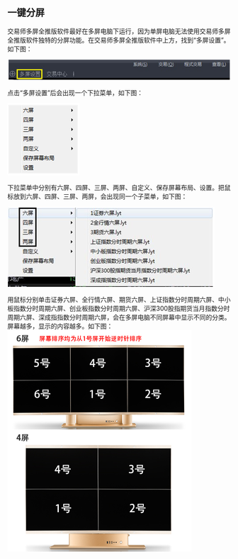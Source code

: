 ## 一键分屏

交易师多屏全推版软件最好在多屏电脑下运行，因为单屏电脑无法使用交易师多屏全推版软件独特的分屏功能。在交易师多屏全推版软件中上方，找到“多屏设置”。如下图：

![](/assets/1621.png)

点击“多屏设置”后会出现一个下拉菜单，如下图：

![](/assets/1622.png)

下拉菜单中分别有六屏、四屏、三屏、两屏、自定义、保存屏幕布局、设置。把鼠标放到六屏、四屏、三屏、两屏，会出现同一个子菜单，如下图：

![](/assets/1623.png)

用鼠标分别单击证券六屏、全行情六屏、期货六屏、上证指数分时周期六屏、中小板指数分时周期六屏、创业板指数分时周期六屏、沪深300股指期货当月指数分时周期六屏、深成指指数分时周期六屏，会在多屏电脑不同屏幕中显示不同的分类。屏幕越多，显示的内容越多。如下图：
![](/assets/1624.jpg)
